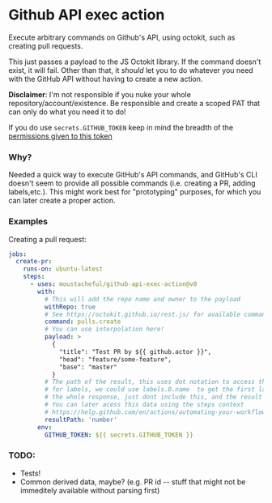 # Github API exec action

Execute arbitrary commands on Github's API, using octokit, such as creating pull requests.

This just passes a payload to the JS Octokit library. If the command doesn't exist, it will fail. Other than that, it _should_ let you to do whatever you need with the GitHub API without having to create a new action.

**Disclaimer**: I'm not responsible if you nuke your whole repository/account/existence. Be responsible and create a scoped PAT that can only do what you need it to do!

If you do use `secrets.GITHUB_TOKEN` keep in mind the breadth of the [permissions given to this token](https://help.github.com/en/actions/automating-your-workflow-with-github-actions/authenticating-with-the-github_token#about-the-github_token-secret)

### Why?

Needed a quick way to execute GitHub's API commands, and GitHub's CLI doesn't seem to provide all possible commands (i.e. creating a PR, adding labels,etc.). This might work best for "prototyping" purposes, for which you can later create a proper action.

### Examples

Creating a pull request:

```yml
jobs:
  create-pr:
    runs-on: ubuntu-latest
    steps:
      - uses: moustacheful/github-api-exec-action@v0
        with:
          # This will add the repo name and owner to the payload
          withRepo: true
          # See https://octokit.github.io/rest.js/ for available commands
          command: pulls.create 
          # You can use interpolation here!
          payload: > 
            {
              "title": "Test PR by ${{ github.actor }}",
              "head": "feature/some-feature",
              "base": "master"
            }
          # The path of the result, this uses dot notation to access the data, for instance
          # for labels, we could use labels.0.name  to get the first label's name. If you want 
          # the whole response, just dont include this, and the result will be the whole json
          # You can later acess this data using the steps context 
          # https://help.github.com/en/actions/automating-your-workflow-with-github-actions/contexts-and-expression-syntax-for-github-actions#steps-context
          resultPath: 'number' 
        env:
          GITHUB_TOKEN: ${{ secrets.GITHUB_TOKEN }}
```

### TODO:

- Tests!
- Common derived data, maybe? (e.g. PR id -- stuff that might not be immeditely available without parsing first)